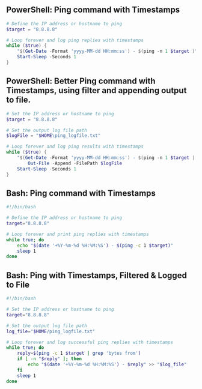 ##  PowerShell:  Ping command  with Timestamps

``` powershell
# Define the IP address or hostname to ping
$target = "8.8.8.8"

# Loop forever and log ping replies with timestamps
while ($true) {
    "$(Get-Date -Format 'yyyy-MM-dd HH:mm:ss') - $(ping -n 1 $target )" 
    Start-Sleep -Seconds 1
}
```

##  PowerShell: Better Ping command with Timestamps, using filter and appending output to file.

``` powershell
# Set the IP address or hostname to ping
$target = "8.8.8.8"

# Set the output log file path
$logFile = "$HOME\ping_logfile.txt"

# Loop forever and log ping results with timestamps
while ($true) {
    "$(Get-Date -Format 'yyyy-MM-dd HH:mm:ss') - $(ping -n 1 $target | Select-String 'Reply from')" |
        Out-File -Append -FilePath $logFile
    Start-Sleep -Seconds 1
}
```

## Bash: Ping command  with Timestamps
```bash
#!/bin/bash

# Define the IP address or hostname to ping
target="8.8.8.8"

# Loop forever and print ping replies with timestamps
while true; do
    echo "$(date '+%Y-%m-%d %H:%M:%S') - $(ping -c 1 $target)"
    sleep 1
done
```

## Bash: Ping with Timestamps, Filtered & Logged to File
```bash
#!/bin/bash

# Set the IP address or hostname to ping
target="8.8.8.8"

# Set the output log file path
log_file="$HOME/ping_logfile.txt"

# Loop forever and log successful ping replies with timestamps
while true; do
    reply=$(ping -c 1 $target | grep 'bytes from')
    if [ -n "$reply" ]; then
        echo "$(date '+%Y-%m-%d %H:%M:%S') - $reply" >> "$log_file"
    fi
    sleep 1
done
```
